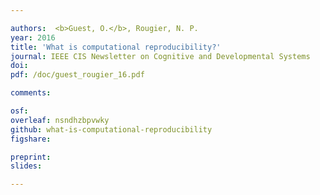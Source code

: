 ```yaml
---

authors:  <b>Guest, O.</b>, Rougier, N. P. 
year: 2016
title: 'What is computational reproducibility?'
journal: IEEE CIS Newsletter on Cognitive and Developmental Systems
doi: 
pdf: /doc/guest_rougier_16.pdf

comments:

osf:
overleaf: nsndhzbpvwky
github: what-is-computational-reproducibility
figshare:

preprint:
slides:

---
```

